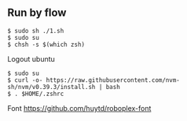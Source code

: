 ## Run by flow

```
$ sudo sh ./1.sh
$ sudo su
$ chsh -s $(which zsh)
```
Logout ubuntu

```
$ sudo su
$ curl -o- https://raw.githubusercontent.com/nvm-sh/nvm/v0.39.3/install.sh | bash
$ . $HOME/.zshrc
```
Font https://github.com/huytd/roboplex-font